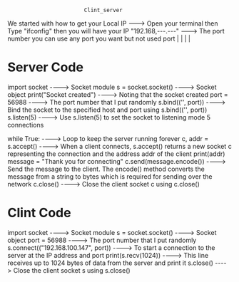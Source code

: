                             Clint_server 
We started with how to get your Local IP
---> Open your terminal then Type "ifconfig" then you will have your IP "192.168,---.---"
---> The port number you can use any port you want but not used port
|
|
|
|

#                            Server Code

import socket  ----> Socket module
s = socket.socket() ----> Socket object
print("Socket created") ----> Noting that the socket created
port = 56988 ----> The port number that I put randomly
s.bind(('', port)) ----> Bind the socket to the specified host and port using s.bind(('', port))
s.listen(5) ----> Use s.listen(5) to set the socket to listening mode 5 connections

while True: ----> Loop to keep the server running forever
    c, addr = s.accept() ----> When a client connects, s.accept() returns a new socket c representing the connection and the address addr of the client
    print(addr)
    message = "Thank you for connecting"
    c.send(message.encode()) ----> Send the message to the client. The encode() method converts the message from a string to bytes which is required for sending over the network
    c.close() ----> Close the client socket c using c.close()


#                            Clint Code

import socket  ----> Socket module
s = socket.socket() ----> Socket object
port = 56988 ----> The port number that I put randomly
s.connect(("192.168.100.147", port)) ----> To start a connection to the server at the IP address and port
print(s.recv(1024)) ----> This line receives up to 1024 bytes of data from the server and print it 
s.close() ----> Close the client socket s using s.close()